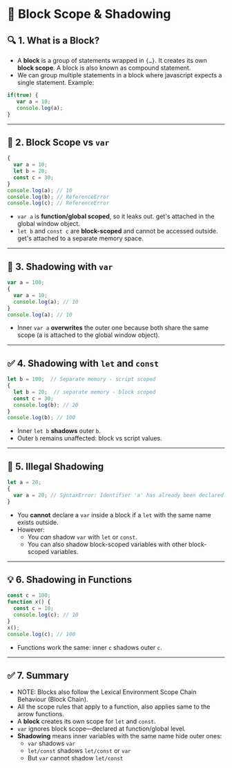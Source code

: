 # 📘 Block Scope & Shadowing

## 🔍 1. What is a Block?
- A **block** is a group of statements wrapped in `{…}`. It creates its own **block scope**. A block is also known as compound statement.
- We can group multiple statements in a block where javascript expects a single statement. Example:
```js
if(true) {
   var a = 10;
   console.log(a);
}
```

---

## 🔧 2. Block Scope vs `var`
```js
{
  var a = 10;
  let b = 20;
  const c = 30;
}
console.log(a); // 10
console.log(b); // ReferenceError
console.log(c); // ReferenceError
````
* `var a` is **function/global scoped**, so it leaks out. get's attached in the global window object.
* `let b` and `const c` are **block-scoped** and cannot be accessed outside. get's attached to a separate memory space.

---

## 🔄 3. Shadowing with `var`
```js
var a = 100;
{
  var a = 10;
  console.log(a); // 10
}
console.log(a); // 10
```
* Inner `var a` **overwrites** the outer one because both share the same scope (a is attached to the global window object).

---

## ✅ 4. Shadowing with `let` and `const`
```js
let b = 100;  // Separate memory - script scoped 
{
  let b = 20;  // separate memory - block scoped
  const c = 30;
  console.log(b); // 20
}
console.log(b); // 100
```
* Inner `let b` **shadows** outer `b`.
* Outer `b` remains unaffected: block vs script values.

---

## 🚫 5. Illegal Shadowing
```js
let a = 20;
{
  var a = 20; // SyntaxError: Identifier 'a' has already been declared
}
```
* You **cannot** declare a `var` inside a block if a `let` with the same name exists outside.
* However:
  * You *can* shadow `var` with `let` or `const`.
  * You can also shadow block-scoped variables with other block-scoped variables.

---

## 💡 6. Shadowing in Functions
```js
const c = 100;
function x() {
  const c = 10;
  console.log(c); // 10
}
x();
console.log(c); // 100
```
* Functions work the same: inner `c` shadows outer `c`.

---

## ✅ 7. Summary
* NOTE: Blocks also follow the Lexical Environment Scope Chain Behaviour (Block Chain).
* All the scope rules that apply to a function, also applies same to the arrow functions.
* A **block** creates its own scope for `let` and `const`.
* `var` ignores block scope—declared at function/global level.
* **Shadowing** means inner variables with the same name hide outer ones:
  * `var` shadows `var`
  * `let/const` shadows `let/const` or `var`
  * But `var` cannot shadow `let/const`

